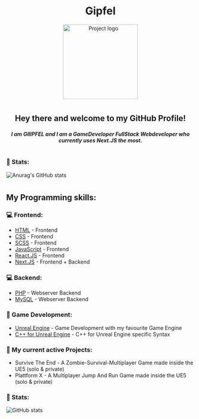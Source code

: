 <h1 align="center">Gipfel</h1>
<p align="center">
 <img width=200px height=200px src="https://sexygipfel.de/gipfel.png" alt="Project logo">
</p>

<h1></h1>

<h2 align="center"> Hey there and welcome to my GitHub Profile! 
    <p> </p>
    <h5 align="center">I am GIIIPFEL and I am a GameDeveloper FullStack Webdeveloper who currently uses Next.JS the most. </h5>
</h2>

<h1></h1>

<h3>💪 Stats: </h3>

![Anurag's GitHub stats](https://github-readme-stats.vercel.app/api?username=Gipfel&count_private=true&theme=radical)

<h1></h1>

<h2>
    My Programming skills:
    <p> </p>
</h2>

<h3>💻 Frontend: </h3>

- [HTML](https://en.wikipedia.org/wiki/HTML) - Frontend
- [CSS](https://en.wikipedia.org/wiki/CSS) - Frontend
- [SCSS](https://sass-lang.com/) - Frontend
- [JavaScript](https://en.wikipedia.org/wiki/JavaScript) - Frontend
- [React.JS](https://reactjs.org/) - Frontend
- [Next.JS](https://nextjs.org/) - Frontend + Backend

<h3>💻 Backend: </h3>

- [PHP](https://www.php.net/) - Webserver Backend
- [MySQL](https://www.mysql.com/de/) - Webserver Backend

<h3>👾 Game Development: </h3>

- [Unreal Engine](https://nextjs.org/) - Game Development with my favourite Game Engine
- [C++ for Unreal Engine](https://nextjs.org/) - C++ for Unreal Engine specific Syntax

<h3>📝 My current active Projects: </h3>

<ul>
    <li>
        Survive The End - A Zombie-Survival-Multiplayer Game made inside the UE5 (solo & private)
    </li>
    <li>
        Plattform X - A Multiplayer Jump And Run Game made inside the UE5 (solo & private)
    </li>
</ul>

<h3>💪 Stats: </h3>

![GitHub stats](https://github-readme-stats.vercel.app/api/top-langs/?username=Gipfel&count_private=true&theme=radical)
